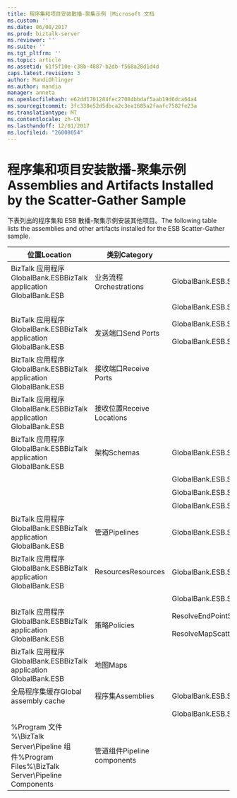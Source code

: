 ```yaml
---
title: 程序集和项目安装散播-聚集示例 |Microsoft 文档
ms.custom: ''
ms.date: 06/08/2017
ms.prod: biztalk-server
ms.reviewer: ''
ms.suite: ''
ms.tgt_pltfrm: ''
ms.topic: article
ms.assetid: 61f5f10e-c38b-4887-b2db-f568a28d1d4d
caps.latest.revision: 3
author: MandiOhlinger
ms.author: mandia
manager: anneta
ms.openlocfilehash: e62dd1701284fec27084bbdaf5aab19d6dca64a4
ms.sourcegitcommit: 3fc338e52d5dbca2c3ea1685a2faafc7582fe23a
ms.translationtype: MT
ms.contentlocale: zh-CN
ms.lasthandoff: 12/01/2017
ms.locfileid: "26008054"
---
```

# <a name="assemblies-and-artifacts-installed-by-the-scatter-gather-sample"></a><span data-ttu-id="bce4e-102">程序集和项目安装散播-聚集示例</span><span class="sxs-lookup"><span data-stu-id="bce4e-102">Assemblies and Artifacts Installed by the Scatter-Gather Sample</span></span>
<span data-ttu-id="bce4e-103">下表列出的程序集和 ESB 散播-聚集示例安装其他项目。</span><span class="sxs-lookup"><span data-stu-id="bce4e-103">The following table lists the assemblies and other artifacts installed for the ESB Scatter-Gather sample.</span></span>  
  
|<span data-ttu-id="bce4e-104">位置</span><span class="sxs-lookup"><span data-stu-id="bce4e-104">Location</span></span>|<span data-ttu-id="bce4e-105">类别</span><span class="sxs-lookup"><span data-stu-id="bce4e-105">Category</span></span>|<span data-ttu-id="bce4e-106">名称和版本的组件</span><span class="sxs-lookup"><span data-stu-id="bce4e-106">Name and version of the component</span></span>|  
|--------------|--------------|---------------------------------------|  
|<span data-ttu-id="bce4e-107">BizTalk 应用程序 GlobalBank.ESB</span><span class="sxs-lookup"><span data-stu-id="bce4e-107">BizTalk application GlobalBank.ESB</span></span>|<span data-ttu-id="bce4e-108">业务流程</span><span class="sxs-lookup"><span data-stu-id="bce4e-108">Orchestrations</span></span>|<span data-ttu-id="bce4e-109">GlobalBank.ESB.ScatterGather.Processes.Broker</span><span class="sxs-lookup"><span data-stu-id="bce4e-109">GlobalBank.ESB.ScatterGather.Processes.Broker</span></span>|  
|||<span data-ttu-id="bce4e-110">GlobalBank.ESB.ScatterGather.Processes.ServiceDispatcher</span><span class="sxs-lookup"><span data-stu-id="bce4e-110">GlobalBank.ESB.ScatterGather.Processes.ServiceDispatcher</span></span>|  
|<span data-ttu-id="bce4e-111">BizTalk 应用程序 GlobalBank.ESB</span><span class="sxs-lookup"><span data-stu-id="bce4e-111">BizTalk application GlobalBank.ESB</span></span>|<span data-ttu-id="bce4e-112">发送端口</span><span class="sxs-lookup"><span data-stu-id="bce4e-112">Send Ports</span></span>|<span data-ttu-id="bce4e-113">GlobalBank.ESB.ScatterGather.Processes_2.0.0.0_</span><span class="sxs-lookup"><span data-stu-id="bce4e-113">GlobalBank.ESB.ScatterGather.Processes_2.0.0.0_</span></span><br /><br /> <span data-ttu-id="bce4e-114">GlobalBank.ESB.ScatterGather.Processes.ServiceDispatcher_ServiceRequestPort_d98186f1038d4721</span><span class="sxs-lookup"><span data-stu-id="bce4e-114">GlobalBank.ESB.ScatterGather.Processes.ServiceDispatcher_ServiceRequestPort_d98186f1038d4721</span></span>|  
|<span data-ttu-id="bce4e-115">BizTalk 应用程序 GlobalBank.ESB</span><span class="sxs-lookup"><span data-stu-id="bce4e-115">BizTalk application GlobalBank.ESB</span></span>|<span data-ttu-id="bce4e-116">接收端口</span><span class="sxs-lookup"><span data-stu-id="bce4e-116">Receive Ports</span></span>||  
|<span data-ttu-id="bce4e-117">BizTalk 应用程序 GlobalBank.ESB</span><span class="sxs-lookup"><span data-stu-id="bce4e-117">BizTalk application GlobalBank.ESB</span></span>|<span data-ttu-id="bce4e-118">接收位置</span><span class="sxs-lookup"><span data-stu-id="bce4e-118">Receive Locations</span></span>||  
|<span data-ttu-id="bce4e-119">BizTalk 应用程序 GlobalBank.ESB</span><span class="sxs-lookup"><span data-stu-id="bce4e-119">BizTalk application GlobalBank.ESB</span></span>|<span data-ttu-id="bce4e-120">架构</span><span class="sxs-lookup"><span data-stu-id="bce4e-120">Schemas</span></span>|<span data-ttu-id="bce4e-121">GlobalBank.ESB.ScatterGather.Schemas.RequestMetaData 版本 2.0.0.0</span><span class="sxs-lookup"><span data-stu-id="bce4e-121">GlobalBank.ESB.ScatterGather.Schemas.RequestMetaData Version 2.0.0.0</span></span>|  
|||<span data-ttu-id="bce4e-122">GlobalBank.ESB.ScatterGather.Schemas.AggregatedResponse 版本 2.0.0.0</span><span class="sxs-lookup"><span data-stu-id="bce4e-122">GlobalBank.ESB.ScatterGather.Schemas.AggregatedResponse Version 2.0.0.0</span></span>|  
|||<span data-ttu-id="bce4e-123">GlobalBank.ESB.ScatterGather.Schemas.ServiceResponse 版本 2.0.0.0</span><span class="sxs-lookup"><span data-stu-id="bce4e-123">GlobalBank.ESB.ScatterGather.Schemas.ServiceResponse Version 2.0.0.0</span></span>|  
|||<span data-ttu-id="bce4e-124">GlobalBank.ESB.ScatterGather.Schemas.ServicePayload 版本 2.0.0.0</span><span class="sxs-lookup"><span data-stu-id="bce4e-124">GlobalBank.ESB.ScatterGather.Schemas.ServicePayload Version 2.0.0.0</span></span>|  
|<span data-ttu-id="bce4e-125">BizTalk 应用程序 GlobalBank.ESB</span><span class="sxs-lookup"><span data-stu-id="bce4e-125">BizTalk application GlobalBank.ESB</span></span>|<span data-ttu-id="bce4e-126">管道</span><span class="sxs-lookup"><span data-stu-id="bce4e-126">Pipelines</span></span>|<span data-ttu-id="bce4e-127">GlobalBank.ESB.ScatterGather.Processes.AggregatingPipeline 版本 2.0.0.0</span><span class="sxs-lookup"><span data-stu-id="bce4e-127">GlobalBank.ESB.ScatterGather.Processes.AggregatingPipeline Version 2.0.0.0</span></span>|  
|<span data-ttu-id="bce4e-128">BizTalk 应用程序 GlobalBank.ESB</span><span class="sxs-lookup"><span data-stu-id="bce4e-128">BizTalk application GlobalBank.ESB</span></span>|<span data-ttu-id="bce4e-129">Resources</span><span class="sxs-lookup"><span data-stu-id="bce4e-129">Resources</span></span>|<span data-ttu-id="bce4e-130">GlobalBank.ESB.ScatterGather.Processes 版本 2.0.0.0</span><span class="sxs-lookup"><span data-stu-id="bce4e-130">GlobalBank.ESB.ScatterGather.Processes Version 2.0.0.0</span></span>|  
|||<span data-ttu-id="bce4e-131">GlobalBank.ESB.ScatterGather.Schemas 版本 2.0.0.0</span><span class="sxs-lookup"><span data-stu-id="bce4e-131">GlobalBank.ESB.ScatterGather.Schemas Version 2.0.0.0</span></span>|  
|<span data-ttu-id="bce4e-132">BizTalk 应用程序 GlobalBank.ESB</span><span class="sxs-lookup"><span data-stu-id="bce4e-132">BizTalk application GlobalBank.ESB</span></span>|<span data-ttu-id="bce4e-133">策略</span><span class="sxs-lookup"><span data-stu-id="bce4e-133">Policies</span></span>|<span data-ttu-id="bce4e-134">ResolveEndPointScatterGather</span><span class="sxs-lookup"><span data-stu-id="bce4e-134">ResolveEndPointScatterGather</span></span><br /><br /> <span data-ttu-id="bce4e-135">ResolveMapScatterGather</span><span class="sxs-lookup"><span data-stu-id="bce4e-135">ResolveMapScatterGather</span></span>|  
|<span data-ttu-id="bce4e-136">BizTalk 应用程序 GlobalBank.ESB</span><span class="sxs-lookup"><span data-stu-id="bce4e-136">BizTalk application GlobalBank.ESB</span></span>|<span data-ttu-id="bce4e-137">地图</span><span class="sxs-lookup"><span data-stu-id="bce4e-137">Maps</span></span>||  
|<span data-ttu-id="bce4e-138">全局程序集缓存</span><span class="sxs-lookup"><span data-stu-id="bce4e-138">Global assembly cache</span></span>|<span data-ttu-id="bce4e-139">程序集</span><span class="sxs-lookup"><span data-stu-id="bce4e-139">Assemblies</span></span>|<span data-ttu-id="bce4e-140">GlobalBank.ESB.ScatterGather.Processes 版本 2.0.0.0</span><span class="sxs-lookup"><span data-stu-id="bce4e-140">GlobalBank.ESB.ScatterGather.Processes Version 2.0.0.0</span></span>|  
|||<span data-ttu-id="bce4e-141">GlobalBank.ESB.ScatterGather.Schemas 版本 2.0.0.0</span><span class="sxs-lookup"><span data-stu-id="bce4e-141">GlobalBank.ESB.ScatterGather.Schemas Version 2.0.0.0</span></span>|  
|<span data-ttu-id="bce4e-142">%Program 文件 %\\BizTalk Server\Pipeline 组件</span><span class="sxs-lookup"><span data-stu-id="bce4e-142">%Program Files%\\BizTalk Server\Pipeline Components</span></span>|<span data-ttu-id="bce4e-143">管道组件</span><span class="sxs-lookup"><span data-stu-id="bce4e-143">Pipeline components</span></span>||